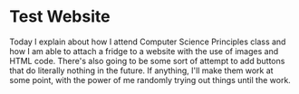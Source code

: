 # Test Website
Today I explain about how I attend Computer Science Principles class and how I am able to attach a fridge to a website with the use of images and HTML code.
There's also going to be some sort of attempt to add buttons that do literally nothing in the future. If anything, I'll make them work at some point, with the power of me randomly trying out things until the work.
